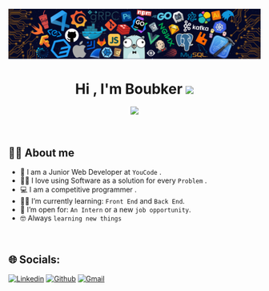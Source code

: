 ![Github Banner](https://github.com/Jaydeep-Yadav/Jaydeep-Yadav/blob/main/banner.png)

<h1 align="center">Hi , I'm Boubker <img src="https://media.giphy.com/media/hvRJCLFzcasrR4ia7z/giphy.gif" width="30"></h1>
<p align="center">
  <a href="https://github.com/DenverCoder1/readme-typing-svg"><img src="https://readme-typing-svg.herokuapp.com?color=%2336BCF7&size=24&center=true&lines=Full+Stack+Web+Developer"></a>
</p>


<br>




## :sassy_man:  About me
- :school: I am a Junior Web Developer at `YouCode` .
- :technologist: I love using Software as a solution for every `Problem` .
- :computer: I am a competitive programmer .
- :student: I’m currently learning: `Front End` and `Back End`.
- :thinking: I’m open for: `An Intern` or a new `job opportunity`.
- :nerd_face: Always `learning new things`

<br>



## 🌐 Socials:
<p>
<a href="https://www.linkedin.com/in/boubker-ennaqar-74a2a3152/"><img alt="Linkedin" title="boubker Linkedin" src="https://img.shields.io/badge/LinkedIn-0077B5?style=for-the-badge&logo=linkedin&logoColor=white"></a>
  <a href="https://github.com/EnnaqarBoubker"><img alt="Github" title="Boubker Github" src="https://img.shields.io/badge/GitHub-100000?style=for-the-badge&logo=github&logoColor=white"></a>
<a href="mailto:boubker.ennaqar55@gmail.com"><img alt="Gmail" title="boubker Gmail" src="https://img.shields.io/badge/Gmail-D14836?style=for-the-badge&logo=gmail&logoColor=white"></a>
</p><br><br>


